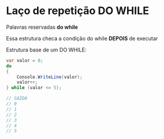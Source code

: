 # Laço de repetição DO WHILE
 
Palavras reservadas __do while__

Essa estrutura checa a condição do while __DEPOIS__ de executar

Estrutura base de um DO WHILE:

```csharp
var valor = 0;
do
{
    Console.WriteLine(valor);
    valor++;
} while (valor <= 5);

// SAÍDA
// 0
// 1
// 2
// 3
// 4
// 5
```

